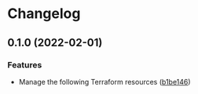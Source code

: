 # Changelog

## 0.1.0 (2022-02-01)


### Features

* Manage the following Terraform resources ([b1be146](https://github.com/dhoppeIT/terraform-hcloud-config/commit/b1be1467cd2c54b081df18b4d7cee925e32ea836))
